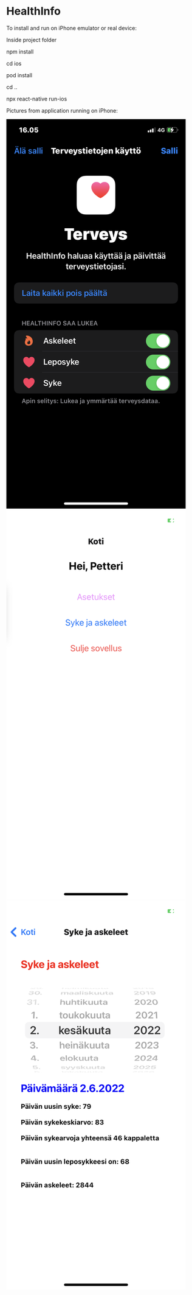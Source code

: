 # HealthInfo

To install and run on iPhone emulator or real device:

Inside project folder

npm install

cd ios

pod install

cd ..

npx react-native run-ios

Pictures from application running on iPhone:

![](pictures/permissions.PNG)
![](pictures/mainscreen.PNG)
![](pictures/heartrate.PNG)
